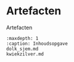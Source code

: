 # Artefacten

Artefacten

```{toctree}
:maxdepth: 1
:caption: Inhoudsopgave
dolk_sjem.md
kwiekzilver.md
```
